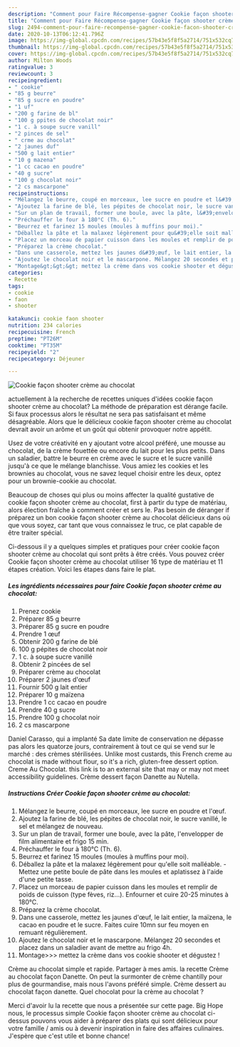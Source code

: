 ```yaml
---
description: "Comment pour Faire Récompense-gagner Cookie façon shooter crème au chocolat"
title: "Comment pour Faire Récompense-gagner Cookie façon shooter crème au chocolat"
slug: 2494-comment-pour-faire-recompense-gagner-cookie-facon-shooter-creme-au-chocolat
date: 2020-10-13T06:12:41.796Z
image: https://img-global.cpcdn.com/recipes/57b43e5f8f5a2714/751x532cq70/cookie-facon-shooter-creme-au-chocolat-photo-principale-de-la-recette.jpg
thumbnail: https://img-global.cpcdn.com/recipes/57b43e5f8f5a2714/751x532cq70/cookie-facon-shooter-creme-au-chocolat-photo-principale-de-la-recette.jpg
cover: https://img-global.cpcdn.com/recipes/57b43e5f8f5a2714/751x532cq70/cookie-facon-shooter-creme-au-chocolat-photo-principale-de-la-recette.jpg
author: Milton Woods
ratingvalue: 3
reviewcount: 3
recipeingredient:
- " cookie"
- "85 g beurre"
- "85 g sucre en poudre"
- "1 uf"
- "200 g farine de bl"
- "100 g ppites de chocolat noir"
- "1 c. à soupe sucre vanill"
- "2 pinces de sel"
- " crme au chocolat"
- "2 jaunes duf"
- "500 g lait entier"
- "10 g mazena"
- "1 cc cacao en poudre"
- "40 g sucre"
- "100 g chocolat noir"
- "2 cs mascarpone"
recipeinstructions:
- "Mélangez le beurre, coupé en morceaux, lee sucre en poudre et l&#39;œuf."
- "Ajoutez la farine de blé, les pépites de chocolat noir, le sucre vanillé, le sel et mélangez de nouveau."
- "Sur un plan de travail, former une boule, avec la pâte, l&#39;envelopper de film alimentaire et frigo 15 min."
- "Préchauffer le four à 180°C (Th. 6)."
- "Beurrez et farinez 15 moules (moules à muffins pour moi)."
- "Déballez la pâte et la malaxez légèrement pour qu&#39;elle soit malléable. Mettez une petite boule de pâte dans les moules et aplatissez à l&#39;aide d&#39;une petite tasse."
- "Placez un morceau de papier cuisson dans les moules et remplir de poids de cuisson (type fèves, riz...). Enfourner et cuire 20-25 minutes à 180°C."
- "Préparez la crème chocolat."
- "Dans une casserole, mettez les jaunes d&#39;œuf, le lait entier, la maïzena, le cacao en poudre et le sucre. Faites cuire 10mn sur feu moyen en remuant régulièrement."
- "Ajoutez le chocolat noir et le mascarpone. Mélangez 20 secondes et placez dans un saladier avant de mettre au frigo 4h."
- "Montage&gt;&gt;&gt; mettez la crème dans vos cookie shooter et dégustez !"
categories:
- Recette
tags:
- cookie
- faon
- shooter

katakunci: cookie faon shooter 
nutrition: 234 calories
recipecuisine: French
preptime: "PT26M"
cooktime: "PT35M"
recipeyield: "2"
recipecategory: Déjeuner

---
```



![Cookie façon shooter crème au chocolat](https://img-global.cpcdn.com/recipes/57b43e5f8f5a2714/751x532cq70/cookie-facon-shooter-creme-au-chocolat-photo-principale-de-la-recette.jpg)

actuellement à la recherche de recettes uniques d'idées cookie façon shooter crème au chocolat? La méthode de préparation est dérange facile. Si faux processus alors le résultat ne sera pas satisfaisant et même désagréable. Alors que le délicieux cookie façon shooter crème au chocolat devrait avoir un arôme et un goût qui obtenir provoquer notre appétit.

Usez de votre créativité en y ajoutant votre alcool préféré, une mousse au chocolat, de la crème fouettée ou encore du lait pour les plus petits. Dans un saladier, battre le beurre en crème avec le sucre et le sucre vanillé jusqu&#39;à ce que le mélange blanchisse. Vous amiez les cookies et les brownies au chocolat, vous ne savez lequel choisir entre les deux, optez pour un brownie-cookie au chocolat.

Beaucoup de choses qui plus ou moins affecter la qualité gustative de cookie façon shooter crème au chocolat, first à partir du type de matériau, alors élection fraîche à comment créer et sers le. Pas besoin de déranger if préparez un bon cookie façon shooter crème au chocolat délicieux dans où que vous soyez, car tant que vous connaissez le truc, ce plat capable de être traiter spécial.


Ci-dessous il y a quelques simples et pratiques pour créer cookie façon shooter crème au chocolat qui sont prêts à être créés. Vous pouvez créer Cookie façon shooter crème au chocolat utiliser 16 type de matériau et 11 étapes création. Voici les étapes dans faire le plat.

<!--inarticleads1-->

##### Les ingrédients nécessaires pour faire Cookie façon shooter crème au chocolat:

1. Prenez  cookie
1. Préparer 85 g beurre
1. Préparer 85 g sucre en poudre
1. Prendre 1 œuf
1. Obtenir 200 g farine de blé
1.  100 g pépites de chocolat noir
1.  1 c. à soupe sucre vanillé
1. Obtenir 2 pincées de sel
1. Préparer  crème au chocolat
1. Préparer 2 jaunes d&#39;œuf
1. Fournir 500 g lait entier
1. Préparer 10 g maïzena
1. Prendre 1 cc cacao en poudre
1. Prendre 40 g sucre
1. Prendre 100 g chocolat noir
1.  2 cs mascarpone


Daniel Carasso, qui a implanté Sa date limite de conservation ne dépasse pas alors les quatorze jours, contrairement à tout ce qui se vend sur le marché : des crèmes stérilisées. Unlike most custards, this French creme au chocolat is made without flour, so it&#39;s a rich, gluten-free dessert option. Creme Au Chocolat. this link is to an external site that may or may not meet accessibility guidelines. Crème dessert façon Danette au Nutella. 

<!--inarticleads2-->

##### Instructions Créer Cookie façon shooter crème au chocolat:

1. Mélangez le beurre, coupé en morceaux, lee sucre en poudre et l&#39;œuf.
1. Ajoutez la farine de blé, les pépites de chocolat noir, le sucre vanillé, le sel et mélangez de nouveau.
1. Sur un plan de travail, former une boule, avec la pâte, l&#39;envelopper de film alimentaire et frigo 15 min.
1. Préchauffer le four à 180°C (Th. 6).
1. Beurrez et farinez 15 moules (moules à muffins pour moi).
1. Déballez la pâte et la malaxez légèrement pour qu&#39;elle soit malléable. - Mettez une petite boule de pâte dans les moules et aplatissez à l&#39;aide d&#39;une petite tasse.
1. Placez un morceau de papier cuisson dans les moules et remplir de poids de cuisson (type fèves, riz...). Enfourner et cuire 20-25 minutes à 180°C.
1. Préparez la crème chocolat.
1. Dans une casserole, mettez les jaunes d&#39;œuf, le lait entier, la maïzena, le cacao en poudre et le sucre. Faites cuire 10mn sur feu moyen en remuant régulièrement.
1. Ajoutez le chocolat noir et le mascarpone. Mélangez 20 secondes et placez dans un saladier avant de mettre au frigo 4h.
1. Montage&gt;&gt;&gt; mettez la crème dans vos cookie shooter et dégustez !


Crème au chocolat simple et rapide. Partager à mes amis. la recette Crème au chocolat façon Danette. On peut la surmonter de crème chantilly pour plus de gourmandise, mais nous l&#39;avons préféré simple. Crème dessert au chocolat façon danette. Quel chocolat pour la crème au chocolat ? 


Merci d'avoir lu la recette que nous a présentée sur cette page. Big Hope nous, le processus simple Cookie façon shooter crème au chocolat ci-dessus pouvons vous aider à préparer des plats qui sont délicieux pour votre famille / amis ou à devenir inspiration in faire des affaires culinaires. J'espère que c'est utile et bonne chance!
